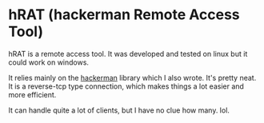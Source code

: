 # hRAT (hackerman Remote Access Tool)
hRAT is a remote access tool. It was developed and tested on linux but it could work on windows.

It relies mainly on the [hackerman](https://github.com/AgeOfMarcus/hackerman) library which I also wrote. It's pretty neat. It is a reverse-tcp type connection, which makes things a lot easier and more efficient.

It can handle quite a lot of clients, but I have no clue how many. lol.